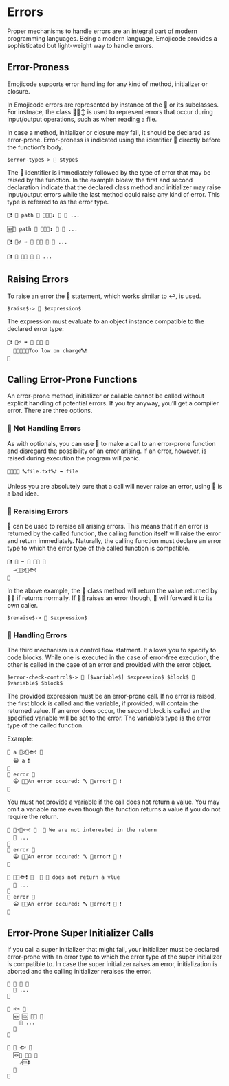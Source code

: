 # Errors

Proper mechanisms to handle errors are an integral part of modern programming
languages. Being a modern language, Emojicode provides a sophisticated but
light-weight way to handle errors.

## Error-Proness

Emojicode supports error handling for any kind of method, initializer or
closure.

In Emojicode errors are represented by instance of the 🚧 or its subclasses.
For instnace, the class 🚧🔸↕️ is used to represent errors that occur during
input/output operations, such as when reading a file.

In case a method, initializer or closure may fail, it should be declared as
error-prone. Error-proness is indicated using the identifier 🚧 directly before
the function’s body.

```syntax
$error-type$-> 🚧 $type$
```

The 🚧 identifier is immediately followed by the type of error that may be raised
by the function. In the example bloew, the first and second declaration indicate
that the declared class method and initializer may raise input/output errors
while the last method could raise any kind of error. This type is referred to as
the error type.

```
🐇❗️ 📁 path 🔡 🚧🚧🔸↕️ 🍇 💭 ...

🆕📝 path 🔡 🚧🚧🔸↕️ 🍇 💭 ...

🐇❗️ 🤦‍♂️ ➡️ 🔡 🚧🚧 🍇 💭 ...

🐇❗️ 💛 🚧🚧 🍇 💭 ...
```

## Raising Errors

To raise an error the 🚨 statement, which works similar to ↩️, is used.

```syntax
$raise$-> 🚨 $expression$
```

The expression must evaluate to an object instance compatible to the declared
error type:

```
🐇❗️ 🤦‍♂️ ➡️ 🔡 🚧🚧 🍇
  🚨🆕🚧🆕🔤Too low on charge🔤❗️
🍉
```

## Calling Error-Prone Functions

An error-prone method, initializer or callable cannot be called without
explicit handling of potential errors. If you try anyway, you’ll get a compiler
error. There are three options.

### 🍺 Not Handling Errors

As with optionals, you can use 🍺 to make a call to an error-prone function
and disregard the possibility of an error arising. If an error, however, is
raised during execution the program will panic.

```
🍺🆕📄📝 🔤file.txt🔤❗️ ➡️ file
```

Unless you are absolutely sure that a call will never raise an error, using 🍺
is a bad idea.

### 🔺 Reraising Errors

🔺 can be used to reraise all arising errors. This means that if an error
is returned by the called function, the calling function itself will raise the
error and return immediately. Naturally, the calling function must declare an
error type to which the error type of the called function is compatible.

```
🐇❗️ 🍌 ➡️ 🔡 🚧🚧 🍇
  ↩️🔺🤦‍♂️🐇🐟❗️
🍉
```

In the above example, the 🍌 class method will return the value returned by 🤦‍♂️
if returns normally. If 🤦‍♂️ raises an error though, 🍌 will forward it to its
own caller.

```syntax
$reraise$-> 🔺 $expression$
```

### 🥑 Handling Errors

The third mechanism is a control flow statment. It allows you to specify to
code blocks. While one is executed in the case of error-free execution, the
other is called in the case of an error and provided with the error object.

```syntax
$error-check-control$-> 🥑 [$variable$] $expression$ $block$ 🙅 $variable$ $block$
```

The provided expression must be an error-prone call. If no error is raised,
the first block is called and the variable, if provided, will contain the
returned value. If an error does occur, the second block is called an the
specified variable will be set to the error. The variable’s type is the error
type of the called function.

Example:

```
🥑 a 🤦‍♂️🐇🐟❗️ 🍇
  😀 a ❗️
🍉
🙅 error 🍇
  😀 🍪🔤An error occured: 🔤 💬error❗️ 🍪 ❗️
🍉
```

You must not provide a variable if the call does not return a value. You may
omit a variable name even though the function returns a value if you do not
require the return.

```
🥑 🤦‍♂️🐇🐟❗️ 🍇  💭 We are not interested in the return
  💭 ...
🍉
🙅 error 🍇
  😀 🍪🔤An error occured: 🔤 💬error❗️ 🍪 ❗️
🍉

🥑 💛🐇🐟❗️ 🍇  💭 💛 does not return a vlue
  💭 ...
🍉
🙅 error 🍇
  😀 🍪🔤An error occured: 🔤 💬error❗️ 🍪 ❗️
🍉
```

## Error-Prone Super Initializer Calls

If you call a super initializer that might fail, your initializer must be
declared error-prone with an error type to which the error type of the super
initializer is compatible to. In case the super initializer raises an error,
initialization is aborted and the calling initializer reraises the error.

```
🐇 🐫 🚧 🍇
  💭 ...
🍉

🐇 🐟 🍇
  🆕 🆒 🚧🐫 🍇
    💭 ...
  🍉
🍉

🐇 🐡 🐟 🍇
  🆕👅 🚧🐫 🍇
    ⤴️🆒❗️
  🍉
🍉
```


